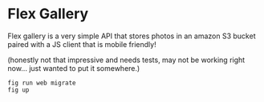 Flex Gallery
==================

Flex gallery is a very simple API that stores photos in an amazon S3 bucket paired with a JS client that is mobile friendly!

(honestly not that impressive and needs tests, may not be working right now... just wanted to put it somewhere.)

    fig run web migrate
    fig up
